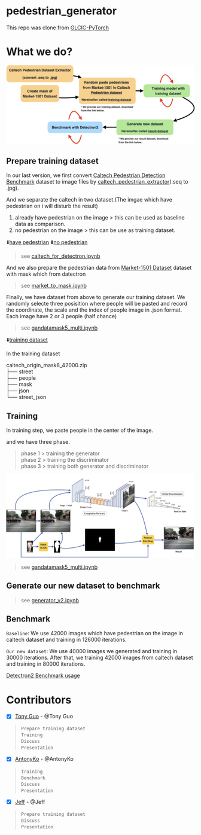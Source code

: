 # pedestrian_generator

This repo was clone from [GLCIC-PyTorch](https://github.com/otenim/GLCIC-PyTorch)

# What we do?

![iamge](images/studypath.jpg)

## Prepare training dataset

In our last version, we first convert [Caltech Pedestrian Detection Benchmark](http://www.vision.caltech.edu/Image_Datasets/CaltechPedestrians/) dataset to image files by [caltech_pedestrian_extractor](https://github.com/dbcollection/caltech_pedestrian_extractor)(.seq to .jpg).

And we separate the caltech in two dataset.(The imgae which have pedestrian on i will disturb the result)
1. already have pedestrian on the image  > this can be used as baseline data as comparison.
2. no pedestrian on the image  >  this can be use as training dataset.

⬇️[have pedestrian](https://drive.google.com/file/d/1FOgnF9kFjp5d9xpFZnnprfUI1pYs80MY/view?usp=sharing)
⬇️[no pedestrian](https://drive.google.com/file/d/1FOgnF9kFjp5d9xpFZnnprfUI1pYs80MY/view?usp=sharing)

> see [caltech_for_detectron.ipynb](create_data/caltech_for_detectron.ipynb)

And we also prepare the pedestrian data from [Market-1501 Dataset](http://www.liangzheng.com.cn/Project/project_reid.html) dataset with mask which from datectron

> see [market_to_mask.ipynb](create_data/market_to_mask.ipynb)

Finally, we have dataset from above to generate our training dataset. We randomly selecte three posisition where people will be pasted and record the coordinate, the scale and the index of people image in .json format.
Each image have 2 or 3 people (half chance)

> see [gandatamask5_multi.ipynb](create_data/gandatamask5_multi.ipynb)

⬇️[training dataset](https://drive.google.com/drive/folders/1tsWYMVWiWAKW0S4CFPupRY1QRCfiAWqN?usp=sharing)

In the training dataset

caltech_origin_mask8_42000.zip\
├── street\
├── people\
├── mask\
├── json\
└── street_json

## Training 

In training step, we paste people in the center of the image.

and we have three phase.

> phase 1 > training the generator \
> phase 2 > training the discriminator\
> phase 3 > training both generator and discriminator

![iamge](images/finaldemo.jpg)

> see [gandatamask5_multi.ipynb](gandatamask5_multi.ipynb)

## Generate our new dataset to benchmark

> see [generator_v2.ipynb](generator_v2.ipynb)

## Benchmark

`Baseline`: We use 42000 images which have pedestrian on the image in caltech dataset and training in 126000 iterations.


`Our new dataset`: We use 40000 images we generated and training in 30000 iterations. After that, we training 42000 images from caltech dataset and training in 80000 iterations.

[Detectron2 Benchmark usage](Detectron2)


# Contributors

- [x] [Tony Guo](https://github.com/tony92151) - @Tony Guo

> `Prepare training dataset`\
> `Training`\
> `Discuss`\
> `Presentation`

- [x] [AntonyKo](https://github.com/a8252525) - @AntonyKo

> `Training`\
> `Benchmark`\
> `Discuss`\
> `Presentation`

- [x] [Jeff](https://github.com/Jeff860530) - @Jeff

> `Prepare training dataset`\
> `Discuss`\
> `Presentation`


